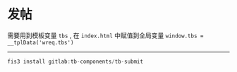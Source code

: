 # 发帖

需要用到模板变量 `tbs` , 在 `index.html` 中赋值到全局变量 `window.tbs = __tplData('wreq.tbs')`

---

````jsx
fis3 install gitlab:tb-components/tb-submit
````